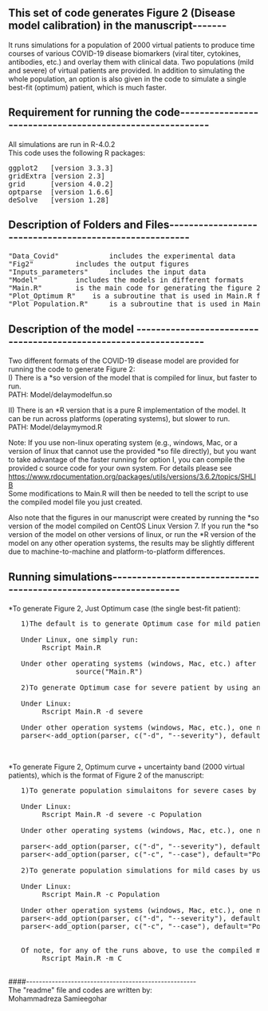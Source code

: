## This set of code generates Figure 2 (Disease model calibration) in the manuscript-------
It runs simulations for a population of 2000 virtual patients to produce time courses of various COVID-19 disease biomarkers (viral titer, cytokines, antibodies, etc.) and overlay them with clinical data. Two populations (mild and severe) of virtual patients are provided. In addition to simulating the whole population, an option is also given in the code to simulate a single best-fit (optimum) patient, which is much faster.

## Requirement for running the code---------------------------------------------------------
All simulations are run in R-4.0.2   
This code uses the following R packages: 
<pre>
ggplot2   [version 3.3.3]  
gridExtra [version 2.3]  
grid      [version 4.0.2]  
optparse  [version 1.6.6]   
deSolve   [version 1.28] 
</pre>
## Description of Folders and Files-------------------------------------------------------
<pre>
"Data_Covid"        	includes the experimental data  
"Fig2"    	 	includes the output figures  
"Inputs_parameters" 	includes the input data  
"Model" 		includes the models in different formats  
"Main.R" 		is the main code for generating the figure 2  
"Plot_Optimum R" 	is a subroutine that is used in Main.R for plotting the Optimum case.  
"Plot_Population.R"     is a subroutine that is used in Main.R for plotting the Population case.  
</pre>
## Description of the model -----------------------------------------------------------------
Two different formats of the COVID-19 disease model are provided for running the code to generate Figure 2:  
I)  There is a  *so  version of the model that is 		      compiled for linux, but faster to run.   
PATH: Model/delaymodelfun.so  

II) There is an *R   version that is a pure R implementation of the model. It can be run across platforms (operating systems), but slower to run.  
PATH: Model/delaymymod.R  

Note: If you use non-linux operating system (e.g., windows, Mac, or a version of linux that cannot use the provided *so file directly), but you want to take advantage of the faster running for option I, you can compile the provided c source code for your own system. For details please see https://www.rdocumentation.org/packages/utils/versions/3.6.2/topics/SHLIB  
Some modifications to Main.R will then be needed to tell the script to use the compiled model file you just created.  

Also note that the figures in our manuscript were created by running the *so version of the model compiled on CentOS Linux Version 7. If you run the *so version of the model on other versions of linux, or run the *R version of the model on any other operation systems, the results may be slightly different due to machine-to-machine and platform-to-platform differences.

## Running simulations-----------------------------------------------------------------

*To generate Figure 2, Just Optimum case (the single best-fit patient):    
 <pre>
   1)The default is to generate Optimum case for mild patient by using an R version of the model:  
   
   Under Linux, one simply run:    
		Rscript Main.R  
		
   Under other operating systems (windows, Mac, etc.) after launching a R console:    
                source("Main.R")

   2)To generate Optimum case for severe patient by using an *R version of the model:  
   
   Under Linux:    
		Rscript Main.R -d severe  
		
   Under other operation systems (windows, Mac, etc.), one needs to change the default value from "mild" to "severe" in line 15 of Main.R below, then execute source("Main.R") in a console:    
   parser<-add_option(parser, c("-d", "--severity"), default="severe",type="character", help="severity group,options:'mild' or 'severe'")  

  </pre>
  
*To generate Figure 2, Optimum curve + uncertainty band (2000 virtual patients), which is the format of Figure 2 of the manuscript:  
 <pre>
   1)To generate population simulaitons for severe cases by using an *R version of the model:  
   
   Under Linux:    
		Rscript Main.R -d severe -c Population  
		
   Under other operating systems (windows, Mac, etc.), one needs to change the default value from "mild" to "severe" in line 15, and from "Optimum" to "Population" in line 16, of Main.R below, then execute source("Main.R") in a R console:    
   
   parser<-add_option(parser, c("-d", "--severity"), default="severe",type="character", help="severity group,options:'mild' or 'severe'")   
   parser<-add_option(parser, c("-c", "--case"), default="Population", help="options: 'Population' or 'Optimum'")  
   
   2)To generate population simulations for mild cases by using an *R version of the model:  
   
   Under Linux:    
		Rscript Main.R -c Population  
		
   Under other operation systems (windows, Mac, etc.), one needs to change the default value from "severe" to "mild" in line 15, and from "Optimum" to "Population" in line 16, of Main.R below, then execute source("Main.R") in a console:    
   parser<-add_option(parser, c("-d", "--severity"), default="mild",type="character", help="severity group,options:'mild' or 'severe'")   
   parser<-add_option(parser, c("-c", "--case"), default="Population", help="options: 'Population' or 'Optimum'")

   
   Of note, for any of the runs above, to use the compiled model (*.so version of the model) for faster running under linux, one should use the command line option -m. For example:    
		Rscript Main.R -m C  

</pre>

####-----------------------------------------------------  
The "readme" file and codes are written by:    
Mohammadreza Samieegohar
